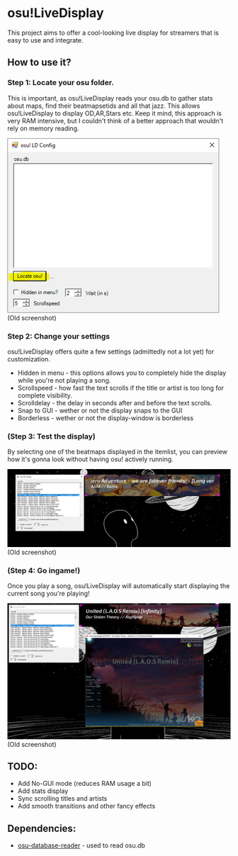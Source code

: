 # osu!LiveDisplay

This project aims to offer a cool-looking live display for streamers that is easy to use and integrate.

## How to use it?
### Step 1: Locate your osu folder.
This is important, as osu!LiveDisplay reads your osu.db to gather stats about maps, find their beatmapsetids and all that jazz.
This allows osu!LiveDisplay to display OD,AR,Stars etc. Keep it mind, this approach is very RAM intensive, but I couldn't think of a better approach that wouldn't rely on memory reading.

![Screenshot of the settings GUI](https://raw.githubusercontent.com/JSichtig/osu-LiveDisplay/master/README/screenshot.PNG)  
(Old screenshot)

### Step 2: Change your settings
osu!LiveDisplay offers quite a few settings (admittedly not a lot yet) for customization.
* Hidden in menu - this options allows you to completely hide the display while you're not playing a song.
* Scrollspeed - how fast the text scrolls if the title or artist is too long for complete visibility.
* Scrolldelay - the delay in seconds after and before the text scrolls.
* Snap to GUI - wether or not the display snaps to the GUI
* Borderless - wether or not the display-window is borderless

### (Step 3: Test the display)
By selecting one of the beatmaps displayed in the itemlist, you can preview how it's gonna look without having osu! actively running.

![Screenshot of osu!LiveDisplay](https://raw.githubusercontent.com/JSichtig/osu-LiveDisplay/master/README/ScreenshotTest.PNG)  
(Old screenshot)

### (Step 4: Go ingame!)
Once you play a song, osu!LiveDisplay will automatically start displaying the current song you're playing!


![Screenshot of osu!LiveDisplay while ingame](https://raw.githubusercontent.com/JSichtig/osu-LiveDisplay/master/README/ScreenShotIngame.PNG)  
(Old screenshot)

## TODO:
* Add No-GUI mode (reduces RAM usage a bit)
* Add stats display
* Sync scrolling titles and artists
* Add smooth transitions and other fancy effects



## Dependencies:
* [osu-database-reader](https://github.com/HoLLy-HaCKeR/osu-database-reader) - used to read osu.db
